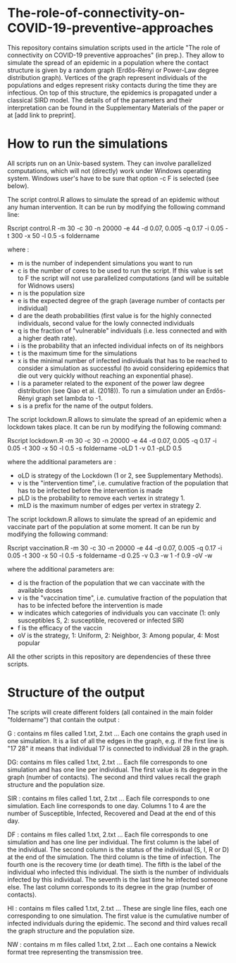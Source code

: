 # The-role-of-connectivity-on-COVID-19-preventive-approaches

This repository contains simulation scripts used in the article "The role of connectivity on COVID-19 preventive approaches" (in prep.). 
They allow to simulate the spread of an epidemic in a population where the contact structure is given by a random graph (Erdős-Rényi or Power-Law degree distribution graph). Vertices of the graph represent individuals of the populations and edges represent risky contacts during the time they are infectious. On top of this structure, the epidemics is propagated under a classical SIRD model. The details of of the parameters and their interpretation can be found in the Supplementary Materials of the paper or at [add link to preprint].


# How to run the simulations
All scripts run on an Unix-based system. They can involve parallelized computations, which will not (directly) work under Windows operating system. Windows user's have to be sure that option -c F is selected (see below).

The script control.R allows to simulate the spread of an epidemic without any human intervention. It can be run by modifying the following command line: 

Rscript control.R -m 30 -c 30 -n 20000 -e 44 -d 0.07, 0.005 -q 0.17  -i 0.05 -t 300 -x 50 -l 0.5 -s foldername  

where : 
 - m is the number of independent simulations you want to run
 - c is the number of cores to be used to run the script. If this value is set to F the script will not use parallelized computations (and will be suitable for Widnows users)
 - n is the population size
 - e is the expected degree of the graph (average number of contacts per individual)
 - d are the death probabilities (first value is for the highly connected individuals, second value for the lowly connected individuals
 - q is the fraction of "vulnerable" individuals (i.e. less  connected and with a higher death rate).
 - i is the probability that an infected individual infects on of its neighbors
 - t is the maximum time for the simulations
 - x is the minimal number of infected individuals that has to be reached to consider a simulation as successful (to avoid considering epidemics that die out very quickly without reaching an exponential phase). 
 - l is a parameter related to the exponent of the power law degree distribution (see Qiao et al. (2018)). To run a simulation under an Erdős-Rényi graph set lambda to -1. 
 - s is a prefix for the name of the output folders. 

The script lockdown.R allows to simulate the spread of an epidemic when a lockdown takes place. It can be run by  modifying  the following command:

Rscript lockdown.R -m 30 -c 30 -n 20000 -e 44 -d 0.07, 0.005 -q 0.17  -i 0.05 -t 300 -x 50 -l 0.5 -s foldername -oLD 1 -v 0.1 -pLD 0.5

where the additional parameters are : 
 - oLD is strategy of the Lockdown (1 or 2, see Supplementary Methods).
 - v is the "intervention time", i.e. cumulative fraction of the population that has to be infected  before the intervention is made  
 - pLD is the probability to remove each vertex in strategy 1. 
 - mLD is the maximum number of edges per vertex in strategy 2.

The script lockdown.R allows to simulate the spread of an epidemic and vaccinate part of the population at some moment. It can be run by  modifying  the following command:

Rscript vaccination.R  -m 30 -c 30 -n 20000 -e 44 -d 0.07, 0.005 -q 0.17 -i 0.05 -t 300 -x 50 -l 0.5 -s foldername -d 0.25 -v 0.3 -w 1 -f 0.9 -oV -w

where the additional parameters are: 
 - d is the fraction of the population that we can vaccinate with the available doses
 - v is the  "vaccination time", i.e. cumulative fraction of the population that has to be infected  before the intervention is made
 - w indicates which categories of individuals you can vaccinate (1: only susceptibles S, 2: susceptible, recovered or infected SIR)
 - f is the efficacy of the vaccin
 - oV is the strategy,  1: Uniform, 2: Neighbor, 3: Among popular, 4: Most popular
 


All the other scripts in this repository are dependencies of these three scripts. 

# Structure of the output

The scripts will create different folders (all contained in the main folder "foldername") that contain the output : 

G : contains m files called 1.txt, 2.txt ... Each one contains the graph used in one simulation. It is a list of all the edges in the graph, e.g. if the first line is "17 28" it means that individual 17 is connected to individual 28 in the graph.

DG:  contains m files called 1.txt, 2.txt ... Each file corresponds to one simulation and has one line per individual. The first value is its degree in the graph (number of contacts). The second and third values recall the graph structure and the population size.

SIR : contains m files called 1.txt, 2.txt ... Each file corresponds to one simulation. Each line corresponds to one day. Columns 1 to 4 are the number of Susceptible, Infected, Recovered and Dead at the end of this day. 

DF : contains m files called 1.txt, 2.txt ... Each file corresponds to one simulation and has one line per individual. The first column is the label of the individual. The second column is the status of the individual (S, I, R or D) at the end of the simulation. The third column is the time of infection. The fourth one is the recovery time (or death time). The fifth is the label of the individual who infected this individual. The sixth is the number of individuals infected by this individual. The seventh is the last time he infected someone else. The last column corresponds to its degree in the grap (number of contacts).

HI : contains m files called 1.txt, 2.txt ...  These are single line files, each one corresponding to one simulation. The first value is the cumulative number of infected individuals during the epidemic. The second and third values recall the graph structure and the population size.

NW : contains m  m files called 1.txt, 2.txt ... Each one contains a Newick format tree representing the transmission tree.





